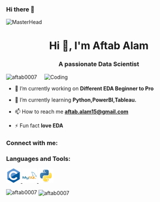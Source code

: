 ### Hi there 👋
![MasterHead](https://thumbs.gfycat.com/PleasantShadowyKinglet-max-1mb.gif)

<h1 align="center">Hi 👋, I'm Aftab Alam</h1>
<h3 align="center">A passionate Data Scientist</h3>

<img align="right" alt="Coding" width="400" src="https://cdn.dribbble.com/users/1876781/screenshots/6169542/web_character.gif">

<p align="left"> <img src="https://komarev.com/ghpvc/?username=aftab0007&label=Profile%20views&color=0e75b6&style=flat" alt="aftab0007" /> </p>

- 🔭 I’m currently working on **Different EDA Beginner to Pro**

- 🌱 I’m currently learning **Python,PowerBI,Tableau.**

- 📫 How to reach me **aftab.alam15@gmail.com**

- ⚡ Fun fact **love EDA**

<h3 align="left">Connect with me:</h3>
<p align="left">
</p>

<h3 align="left">Languages and Tools:</h3>
<p align="left"> <a href="https://www.cprogramming.com/" target="_blank" rel="noreferrer"> <img src="https://raw.githubusercontent.com/devicons/devicon/master/icons/c/c-original.svg" alt="c" width="40" height="40"/> </a> <a href="https://www.mysql.com/" target="_blank" rel="noreferrer"> <img src="https://raw.githubusercontent.com/devicons/devicon/master/icons/mysql/mysql-original-wordmark.svg" alt="mysql" width="40" height="40"/> </a> <a href="https://www.python.org" target="_blank" rel="noreferrer"> <img src="https://raw.githubusercontent.com/devicons/devicon/master/icons/python/python-original.svg" alt="python" width="40" height="40"/> </a> </p>

<p><img align="left" src="https://github-readme-stats.vercel.app/api/top-langs?username=aftab0007&show_icons=true&locale=en&layout=compact" alt="aftab0007" /></p>

<p>&nbsp;<img align="center" src="https://github-readme-stats.vercel.app/api?username=aftab0007&show_icons=true&locale=en" alt="aftab0007" /></p>

